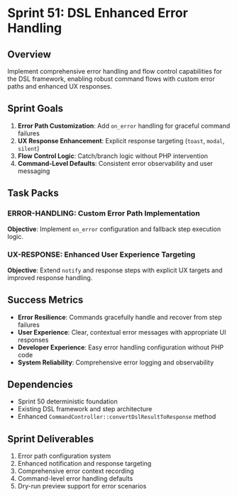 # Sprint 51: DSL Enhanced Error Handling

## Overview
Implement comprehensive error handling and flow control capabilities for the DSL framework, enabling robust command flows with custom error paths and enhanced UX responses.

## Sprint Goals
1. **Error Path Customization**: Add `on_error` handling for graceful command failures
2. **UX Response Enhancement**: Explicit response targeting (`toast`, `modal`, `silent`)
3. **Flow Control Logic**: Catch/branch logic without PHP intervention
4. **Command-Level Defaults**: Consistent error observability and user messaging

## Task Packs

### **ERROR-HANDLING**: Custom Error Path Implementation
**Objective**: Implement `on_error` configuration and fallback step execution logic.

### **UX-RESPONSE**: Enhanced User Experience Targeting
**Objective**: Extend `notify` and response steps with explicit UX targets and improved response handling.

## Success Metrics
- **Error Resilience**: Commands gracefully handle and recover from step failures
- **User Experience**: Clear, contextual error messages with appropriate UI responses
- **Developer Experience**: Easy error handling configuration without PHP code
- **System Reliability**: Comprehensive error logging and observability

## Dependencies
- Sprint 50 deterministic foundation
- Existing DSL framework and step architecture
- Enhanced `CommandController::convertDslResultToResponse` method

## Sprint Deliverables
1. Error path configuration system
2. Enhanced notification and response targeting
3. Comprehensive error context recording
4. Command-level error handling defaults
5. Dry-run preview support for error scenarios